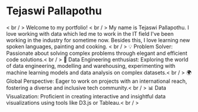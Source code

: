 # Tejaswi Pallapothu
< br / >
Welcome to my portfolio!
< br / >
My name is Tejaswi Pallapothu. I love working with data which led me to work in the IT field I've been working in the industry for sometime now. Besides this, I love learning new spoken languages, painting and cooking.
< br / >
💡 Problem Solver: Passionate about solving complex problems through elegant and efficient code solutions.< br / >
🤖 Data Engineering enthusiast: Exploring the world of data engineering, modelling and warehousing, experimenting with machine learning models and data analysis on complex datasets.< br / >
🌍 Global Perspective: Eager to work on projects with an international reach, fostering a diverse and inclusive tech community.< br / >
📊 Data Visualization: Proficient in creating interactive and insightful data visualizations using tools like D3.js or Tableau.< br / >
